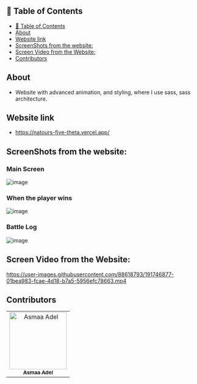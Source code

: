 ## 📝 Table of Contents

- [📝 Table of Contents](#-table-of-contents)
- [About <a name = "about"></a>](#about-)
- [Website link <a name = "link"></a>](#website-link-)
- [ScreenShots from the website: <a name = "screen-shots"></a>](#screenshots-from-the-website-)
- [Screen Video from the Website: <a name = "screen-video"></a>](#screen-video-from-the-website-)
- [Contributors <a name = "Contributors"></a>](#contributors-)

## About <a name = "about"></a>

- Website with advanced animation, and styling, where I use sass, sass architecture.

## Website link <a name = "link"></a>

- https://natours-five-theta.vercel.app/


 ## ScreenShots from the website: <a name = "screen-shots"></a>
<h3 align='left'>Main Screen</h3>

 ![image](https://user-images.githubusercontent.com/88618793/182143193-b4fb1d94-b311-45d4-85bc-a0961976620c.png)

 <h3 align='left'>When the player wins</h3>

![image](https://user-images.githubusercontent.com/88618793/182144298-4540fb25-151a-49aa-aff4-a6e3d156d9c1.png)

<h3 align='left'>Battle Log</h3>

![image](https://user-images.githubusercontent.com/88618793/182144110-475b7291-268d-4e66-ab6d-fba1075e89f2.png)

## Screen Video from the Website: <a name = "screen-video"></a>


https://user-images.githubusercontent.com/88618793/191746877-01bea983-fcae-4d18-b7a5-5956efc78663.mp4


## Contributors <a name = "Contributors"></a>

<table>
  <tr>
    <td align="center">
    <a href="https://github.com/asmaaadel0" target="_black">
    <img src="https://avatars.githubusercontent.com/u/88618793?s=400&u=886a14dc5ef5c205a8e51942efe9665ed8fd4717&v=4" width="150px;" alt="Asmaa Adel"/>
    <br />
    <sub><b>Asmaa Adel</b></sub></a>
    
  </tr>
 </table>
